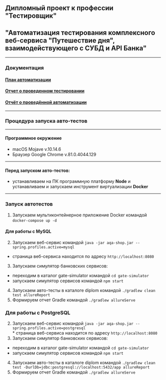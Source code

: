 ## Дипломный проект к профессии "Тестировщик"
## "Автоматизация тестирования комплексного веб-сервиса "Путешествие дня", взаимодействующего с СУБД и API Банка"     
***
### Документация
#### [План автоматизации](https://github.com/AlexanderKachalov/diplom/blob/master/docs/Plan.md)   
#### [Отчет о проведенном тестировании](https://github.com/AlexanderKachalov/diplom/blob/master/docs/Report.md)   
#### [Отчёт о проведённой автоматизации](https://github.com/AlexanderKachalov/diplom/blob/master/docs/Summary.md)   
***  

### Процедура запуска авто-тестов   
---  
#### Программное окружение   
* macOS Mojave v.10.14.6   
* Браузер Google Chrome v.81.0.4044.129    
---   
#### Перед запуском авто-тестов:  
* устанавливаем на ПК программную платформу **Node** и устанавливаем и запускаем инструмент виртуализации **Docker**
---
### Запуск автотестов
  1. Запускаем мультиконтейнерное приложение Docker командой ```docker-compose up -d```         
#### Для работы с MySQL  
  2. Запускаем веб-сервис командой ```java -jar aqa-shop.jar --spring.profiles.active=mysql```   
   * страница веб-сервиса находится по адресу ```http://localhost:8080```   
  3. Запускаем симулятор банковских сервисов:      
   * переходим в каталог gate-simulator командой ```cd gate-simulator```  
   * запускаем симулятор сервисов командой ```npm start```   
  4. Запускаем авто-тесты в каталоге diplom командой ```./gradlew clean test allureReport```   
  5. Формируем отчет Gradle командой ```./gradlew allureServe```   
### Для работы с PostgreSQL
  2. Запускаем веб-сервис командой ```java -jar aqa-shop.jar --spring.profiles.active=postgresql```    
    * страница веб-сервиса находится по адресу ```http://localhost:8080```   
  3. Запускаем симулятор банковских сервисов:
   * переходим в каталог gate-simulator командой ```cd gate-simulator```  
   * запускаем симулятор сервисов командой ```npm start```   
  4. Запускаем авто-тесты в каталоге diplom командой ```./gradlew clean test -DurlDb=jdbc:postgresql://localhost:5432/app allureReport```      
  5. Формируем отчет Gradle командой ```./gradlew allureServe```   
  

